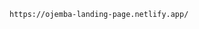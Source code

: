 <!-- 
This is the hosted link to our website. -->
 
 ```bash
https://ojemba-landing-page.netlify.app/
 
 ```